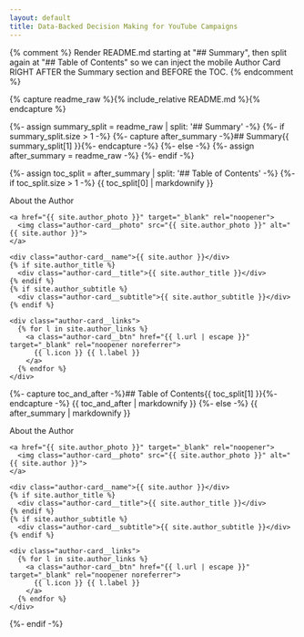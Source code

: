 ```yaml
---
layout: default
title: Data-Backed Decision Making for YouTube Campaigns
---
```


{% comment %}
Render README.md starting at "## Summary", then split again at
"## Table of Contents" so we can inject the mobile Author Card
RIGHT AFTER the Summary section and BEFORE the TOC.
{% endcomment %}

{% capture readme_raw %}{% include_relative README.md %}{% endcapture %}

{%- assign summary_split = readme_raw | split: '## Summary' -%}
{%- if summary_split.size > 1 -%}
  {%- capture after_summary -%}## Summary{{ summary_split[1] }}{%- endcapture -%}
{%- else -%}
  {%- assign after_summary = readme_raw -%}
{%- endif -%}

{%- assign toc_split = after_summary | split: '## Table of Contents' -%}
{%- if toc_split.size > 1 -%}
  {{ toc_split[0] | markdownify }}

  <!-- ===== Mobile/Compressed-Desktop Author Card (injected after Summary) ===== -->
  <div class="author-card author-card--mobile">
    <div class="author-card__heading">About the Author</div>

    <a href="{{ site.author_photo }}" target="_blank" rel="noopener">
      <img class="author-card__photo" src="{{ site.author_photo }}" alt="{{ site.author }}">
    </a>

    <div class="author-card__name">{{ site.author }}</div>
    {% if site.author_title %}
      <div class="author-card__title">{{ site.author_title }}</div>
    {% endif %}
    {% if site.author_subtitle %}
      <div class="author-card__subtitle">{{ site.author_subtitle }}</div>
    {% endif %}

    <div class="author-card__links">
      {% for l in site.author_links %}
        <a class="author-card__btn" href="{{ l.url | escape }}" target="_blank" rel="noopener noreferrer">
          {{ l.icon }} {{ l.label }}
        </a>
      {% endfor %}
    </div>
  </div>

  {%- capture toc_and_after -%}## Table of Contents{{ toc_split[1] }}{%- endcapture -%}
  {{ toc_and_after | markdownify }}
{%- else -%}
  {{ after_summary | markdownify }}
  <!-- Fallback: still inject the mobile card if no TOC was found -->
  <div class="author-card author-card--mobile">
    <div class="author-card__heading">About the Author</div>

    <a href="{{ site.author_photo }}" target="_blank" rel="noopener">
      <img class="author-card__photo" src="{{ site.author_photo }}" alt="{{ site.author }}">
    </a>

    <div class="author-card__name">{{ site.author }}</div>
    {% if site.author_title %}
      <div class="author-card__title">{{ site.author_title }}</div>
    {% endif %}
    {% if site.author_subtitle %}
      <div class="author-card__subtitle">{{ site.author_subtitle }}</div>
    {% endif %}

    <div class="author-card__links">
      {% for l in site.author_links %}
        <a class="author-card__btn" href="{{ l.url | escape }}" target="_blank" rel="noopener noreferrer">
          {{ l.icon }} {{ l.label }}
        </a>
      {% endfor %}
    </div>
  </div>
{%- endif -%}

